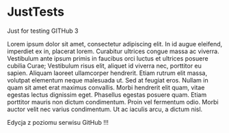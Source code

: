 # JustTests
Just for testing GITHub 3

Lorem ipsum dolor sit amet, consectetur adipiscing elit. In id augue eleifend, imperdiet ex in, placerat lorem. 
Curabitur ultrices congue massa ac viverra. 
Vestibulum ante ipsum primis in faucibus orci luctus et ultrices posuere cubilia Curae; Vestibulum risus elit, aliquet id viverra nec, porttitor eu sapien. 
Aliquam laoreet ullamcorper hendrerit. Etiam rutrum elit massa, volutpat elementum neque malesuada ut. 
Sed at feugiat eros. Nullam in quam sit amet erat maximus convallis. Morbi hendrerit elit quam, vitae egestas lectus dignissim eget. 
Phasellus egestas posuere quam. Etiam porttitor mauris non dictum condimentum. 
Proin vel fermentum odio. Morbi auctor velit nec varius condimentum. Ut ac iaculis arcu, a dictum nisl. 

Edycja z poziomu serwisu GitHub !!!
